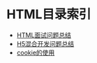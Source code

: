# HTML目录索引

* [HTML面试问题总结](/WebFront/HTML/HTML面试问题总结.md)
* [H5混合开发问题总结](/WebFront/HTML/H5混合开发问题总结.md)
* [cookie的使用](/WebFront/HTML/cookie的使用.md)
